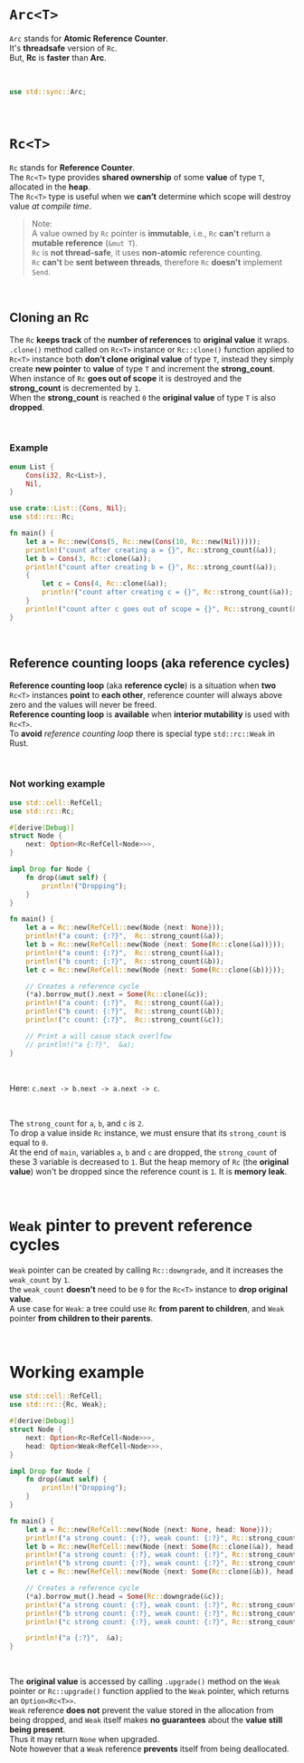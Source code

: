 # ``Arc<T>``
`Arc` stands for **Atomic Reference Counter**.<br>
It's **threadsafe** version of `Rc`.<br>
But, **Rc** is **faster** than **Arc**.

<br>

```Rust
use std::sync::Arc;
```

<br>

# `Rc<T>`
`Rc` stands for **Reference Counter**.<br>
The `Rc<T>` type provides **shared ownership** of some **value** of type `T`, allocated in the **heap**.<br>
The `Rc<T>` type is useful when we **can’t** determine which scope will destroy value *at compile time*.<br>

> Note:<br>
> A value owned by `Rc` pointer is **immutable**, i.e., `Rc` **can't** return a **mutable reference** (`&mut T`).<br>
> `Rc` is **not thread-safe**, it uses **non-atomic** reference counting.<br>
> `Rc` **can't** be **sent between threads**, therefore `Rc` **doesn't** implement `Send`.<br>

<br>

## Cloning an Rc<T>
The `Rc` **keeps track** of the **number of references** to **original value** it wraps.<br>
`.clone()` method called on `Rc<T>` instance or `Rc::clone()` function applied to `Rc<T>` instance both **don’t clone original value** of type `T`, instead they simply create **new pointer** to **value** of type `T` and increment the **strong_count**.<br>
When instance of `Rc` **goes out of scope** it is destroyed and the **strong_count** is decremented by `1`.<br>
When the **strong_count** is reached `0` the **original value** of type `T` is also **dropped**.<br>

<br>

### Example
```Rust
enum List {
    Cons(i32, Rc<List>),
    Nil,
}

use crate::List::{Cons, Nil};
use std::rc::Rc;

fn main() {
    let a = Rc::new(Cons(5, Rc::new(Cons(10, Rc::new(Nil)))));
    println!("count after creating a = {}", Rc::strong_count(&a));
    let b = Cons(3, Rc::clone(&a));
    println!("count after creating b = {}", Rc::strong_count(&a));
    {
        let c = Cons(4, Rc::clone(&a));
        println!("count after creating c = {}", Rc::strong_count(&a));
    }
    println!("count after c goes out of scope = {}", Rc::strong_count(&a));
}
```



<br>

## Reference counting loops (aka reference cycles)
**Reference counting loop** (aka **reference cycle**) is a situation when **two** `Rc<T>` instances **point** to **each other**, reference counter will always above zero and the values will never be freed.<br>
**Reference counting loop** is **available** when **interior mutability** is used with `Rc<T>`.<br>
To **avoid** *reference counting loop* there is special type `std::rc::Weak` in Rust.

<br>

### Not working example
```Rust
use std::cell::RefCell;
use std::rc::Rc;

#[derive(Debug)]
struct Node {
    next: Option<Rc<RefCell<Node>>>,
}

impl Drop for Node {
    fn drop(&mut self) {
        println!("Dropping");
    }
}

fn main() {
    let a = Rc::new(RefCell::new(Node {next: None}));
    println!("a count: {:?}",  Rc::strong_count(&a));
    let b = Rc::new(RefCell::new(Node {next: Some(Rc::clone(&a))}));
    println!("a count: {:?}",  Rc::strong_count(&a));
    println!("b count: {:?}",  Rc::strong_count(&b));
    let c = Rc::new(RefCell::new(Node {next: Some(Rc::clone(&b))}));

    // Creates a reference cycle
    (*a).borrow_mut().next = Some(Rc::clone(&c));
    println!("a count: {:?}",  Rc::strong_count(&a));
    println!("b count: {:?}",  Rc::strong_count(&b));
    println!("c count: {:?}",  Rc::strong_count(&c));

    // Print a will casue stack overlfow
    // println!("a {:?}",  &a);
}
```

<br>

Here: `c.next -> b.next -> a.next -> c`.<br>

<br>

The `strong_count` for `a`, `b`, and `c` is `2`.<br>
To drop a value inside `Rc` instance, we must ensure that its `strong_count` is equal to `0`.<br>
At the end of `main`, variables `a`, `b` and `c` are dropped, the `strong_count` of these 3 variable is decreased to `1`. But the heap memory of `Rc` (the **original value**) won't be dropped since the reference count is `1`. It is **memory leak**.

<br>

# `Weak` pinter to prevent reference cycles
`Weak` pointer can be created by calling `Rc::downgrade`, and it increases the `weak_count` by `1`.<br>
the `weak_count` **doesn’t** need to be `0` for the `Rc<T>` instance to **drop original value**.<br>
A use case for `Weak`: a tree could use `Rc` **from parent to children**, and `Weak` pointer **from children to their parents**.

<br>

# Working example
```Rust
use std::cell::RefCell;
use std::rc::{Rc, Weak};

#[derive(Debug)]
struct Node {
    next: Option<Rc<RefCell<Node>>>,
    head: Option<Weak<RefCell<Node>>>,
}

impl Drop for Node {
    fn drop(&mut self) {
        println!("Dropping");
    }
}

fn main() {
    let a = Rc::new(RefCell::new(Node {next: None, head: None}));
    println!("a strong count: {:?}, weak count: {:?}", Rc::strong_count(&a), Rc::weak_count(&a));
    let b = Rc::new(RefCell::new(Node {next: Some(Rc::clone(&a)), head: None}));
    println!("a strong count: {:?}, weak count: {:?}", Rc::strong_count(&a), Rc::weak_count(&a));
    println!("b strong count: {:?}, weak count: {:?}", Rc::strong_count(&b), Rc::weak_count(&b));
    let c = Rc::new(RefCell::new(Node {next: Some(Rc::clone(&b)), head: None}));

    // Creates a reference cycle
    (*a).borrow_mut().head = Some(Rc::downgrade(&c));
    println!("a strong count: {:?}, weak count: {:?}", Rc::strong_count(&a), Rc::weak_count(&a));
    println!("b strong count: {:?}, weak count: {:?}", Rc::strong_count(&b), Rc::weak_count(&b));
    println!("c strong count: {:?}, weak count: {:?}", Rc::strong_count(&c), Rc::weak_count(&c));

    println!("a {:?}",  &a);
}
```

<br>

The **original value** is accessed by calling `.upgrade()` method on the `Weak` pointer or `Rc::upgrade()` function applied to the `Weak` pointer, which returns an `Option<Rc<T>>`.<br>
`Weak` reference **does not** prevent the value stored in the allocation from being dropped, and `Weak` itself makes **no guarantees** about the **value still being present**.<br>
Thus it may return `None` when upgraded.<br>
Note however that a `Weak` reference **prevents** itself from being deallocated.